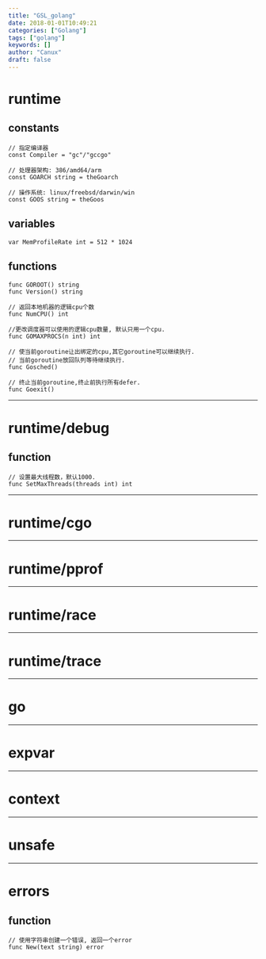 ```yaml
---
title: "GSL_golang"
date: 2018-01-01T10:49:21
categories: ["Golang"]
tags: ["golang"]
keywords: []
author: "Canux"
draft: false
---
```


# runtime

## constants

    // 指定编译器
    const Compiler = "gc"/"gccgo"

    // 处理器架构: 386/amd64/arm
    const GOARCH string = theGoarch

    // 操作系统: linux/freebsd/darwin/win
    const GOOS string = theGoos

## variables

    var MemProfileRate int = 512 * 1024

## functions

    func GOROOT() string
    func Version() string

    // 返回本地机器的逻辑cpu个数
    func NumCPU() int

    //更改调度器可以使用的逻辑cpu数量, 默认只用一个cpu.
    func GOMAXPROCS(n int) int

    // 使当前goroutine让出绑定的cpu,其它goroutine可以继续执行.
    // 当前goroutine放回队列等待继续执行.
    func Gosched()

    // 终止当前goroutine,终止前执行所有defer.
    func Goexit()

***

# runtime/debug

## function

    // 设置最大线程数，默认1000.
    func SetMaxThreads(threads int) int

***

# runtime/cgo

***

# runtime/pprof

***

# runtime/race

***

# runtime/trace

***

# go

***

# expvar

***

# context

***

# unsafe

***

# errors

## function

    // 使用字符串创建一个错误, 返回一个error
    func New(text string) error
